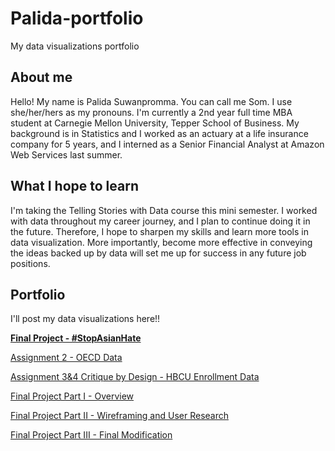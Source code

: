 # Palida-portfolio
My data visualizations portfolio

## About me
Hello! My name is Palida Suwanpromma. You can call me Som. I use she/her/hers as my pronouns. I'm currently a 2nd year full time MBA student at Carnegie Mellon University, Tepper School of Business. My background is in Statistics and I worked as an actuary at a life insurance company for 5 years, and I interned as a Senior Financial Analyst at Amazon Web Services last summer.

## What I hope to learn
I'm taking the Telling Stories with Data course this mini semester. I worked with data throughout my career journey, and I plan to continue doing it in the future. Therefore, I hope to sharpen my skills and learn more tools in data visualization. More importantly, become more effective in conveying the ideas backed up by data will set me up for success in any future job positions.

## Portfolio
I'll post my data visualizations here!!


**[Final Project - #StopAsianHate](https://carnegiemellon.shorthandstories.com/stopasianhate/index.html)**

[Assignment 2 - OECD Data](https://sompalida.github.io/Palida-portfolio/oecd_data.html)

[Assignment 3&4 Critique by Design - HBCU Enrollment Data](https://sompalida.github.io/Palida-portfolio/assignment3-4.html)

[Final Project Part I - Overview](https://sompalida.github.io/Palida-portfolio/final_project_part1.html)

[Final Project Part II - Wireframing and User Research](https://sompalida.github.io/Palida-portfolio/final_project_part2.html)

[Final Project Part III - Final Modification](https://sompalida.github.io/Palida-portfolio/final_project_part3.html)

